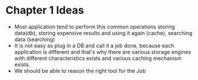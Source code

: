 # Chapter 1 Ideas
- Most application tend to perform this common operations storing data(db), storing expensive results and using it again (cache), searching data (searching)
- It is not easy as plug in a DB and call it a job done, because each application is different and that's why there are various storage engines with different characteristics exists and various caching mechanism exists.
- We should be able to reason the right tool for the Job